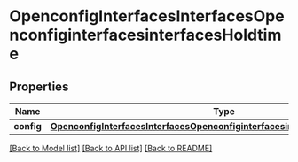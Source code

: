 # OpenconfigInterfacesInterfacesOpenconfiginterfacesinterfacesHoldtime

## Properties
Name | Type | Description | Notes
------------ | ------------- | ------------- | -------------
**config** | [**OpenconfigInterfacesInterfacesOpenconfiginterfacesinterfacesHoldtimeConfig**](OpenconfigInterfacesInterfacesOpenconfiginterfacesinterfacesHoldtimeConfig.md) |  | [optional] 

[[Back to Model list]](../README.md#documentation-for-models) [[Back to API list]](../README.md#documentation-for-api-endpoints) [[Back to README]](../README.md)


